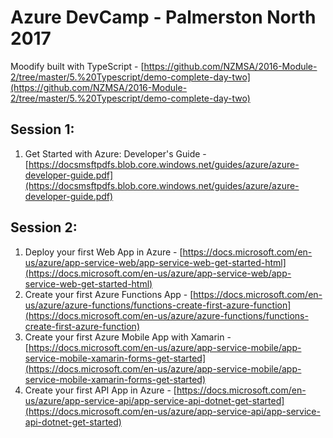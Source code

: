 # Azure DevCamp - Palmerston North 2017 

Moodify built with TypeScript - [https://github.com/NZMSA/2016-Module-2/tree/master/5.%20Typescript/demo-complete-day-two](https://github.com/NZMSA/2016-Module-2/tree/master/5.%20Typescript/demo-complete-day-two)

## Session 1:

1. Get Started with Azure: Developer's Guide - [https://docsmsftpdfs.blob.core.windows.net/guides/azure/azure-developer-guide.pdf](https://docsmsftpdfs.blob.core.windows.net/guides/azure/azure-developer-guide.pdf)


## Session 2:

1. Deploy your first Web App in Azure - [https://docs.microsoft.com/en-us/azure/app-service-web/app-service-web-get-started-html](https://docs.microsoft.com/en-us/azure/app-service-web/app-service-web-get-started-html)
2. Create your first Azure Functions App - [https://docs.microsoft.com/en-us/azure/azure-functions/functions-create-first-azure-function](https://docs.microsoft.com/en-us/azure/azure-functions/functions-create-first-azure-function) 
3. Create your first Azure Mobile App with Xamarin - [https://docs.microsoft.com/en-us/azure/app-service-mobile/app-service-mobile-xamarin-forms-get-started](https://docs.microsoft.com/en-us/azure/app-service-mobile/app-service-mobile-xamarin-forms-get-started)
4. Create your first API App in Azure - [https://docs.microsoft.com/en-us/azure/app-service-api/app-service-api-dotnet-get-started](https://docs.microsoft.com/en-us/azure/app-service-api/app-service-api-dotnet-get-started)
 